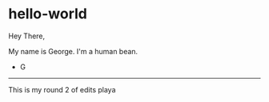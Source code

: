 # hello-world

Hey There,

My name is George. I'm a human bean.

- G

----
This is my round 2 of edits playa
